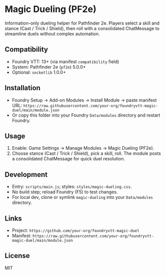 # Magic Dueling (PF2e)

Information-only dueling helper for Pathfinder 2e. Players select a skill and stance (Cast / Trick / Shield), then roll with a consolidated ChatMessage to streamline duels without complex automation.

## Compatibility
- Foundry VTT: 13+ (via manifest `compatibility` field)
- System: Pathfinder 2e (`pf2e`) 5.0.0+
- Optional: `socketlib` 1.0.0+

## Installation
- Foundry Setup → Add-on Modules → Install Module → paste manifest URL:
  `https://raw.githubusercontent.com/your-org/foundryvtt-magic-duel/main/module.json`
- Or copy this folder into your Foundry `Data/modules` directory and restart Foundry.

## Usage
1. Enable: Game Settings → Manage Modules → Magic Dueling (PF2e).
2. Choose stance (Cast / Trick / Shield), pick a skill, roll. The module posts a consolidated ChatMessage for quick duel resolution.

## Development
- Entry: `scripts/main.js`; styles: `styles/magic-dueling.css`.
- No build step; reload Foundry (F5) to test changes.
- For local dev, clone or symlink `magic-dueling` into your `Data/modules` directory.

## Links
- Project: `https://github.com/your-org/foundryvtt-magic-duel`
- Manifest: `https://raw.githubusercontent.com/your-org/foundryvtt-magic-duel/main/module.json`

## License
MIT
